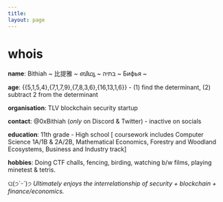 ```yaml
---
title:
layout: page
---
```


<h1>whois</h1>

**name**: Bithiah ~ 比提雅 ~  ബിഥ്യ ~ בתיה ~ Бифья ~

**age**: {{5,1,5,4},{7,1,7,9},{7,8,3,6},{16,13,1,6}} - (1) find the determinant, (2) subtract 2 from the determinant

**organisation**: TLV blockchain security startup

**contact**: @0xBithiah (_only_ on Discord & Twitter) - inactive on socials 

**education**: 11th grade - High school [ coursework includes Computer Science 1A/1B & 2A/2B, Mathematical Economics, Forestry and Woodland Ecosystems, Business and Industry track]

**hobbies**: Doing CTF challs, fencing, birding, watching b/w films, playing minetest & tetris.













ଘ(੭ˊᵕˋ)੭ _Ultimately enjoys the interrelationship of security + blockchain + finance/economics._ 
